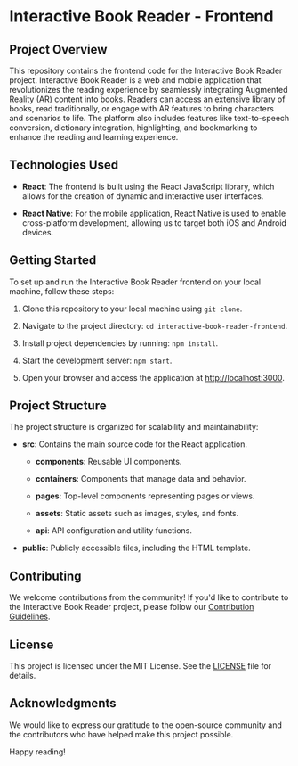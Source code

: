 # Interactive Book Reader - Frontend

## Project Overview

This repository contains the frontend code for the Interactive Book Reader project. Interactive Book Reader is a web and mobile application that revolutionizes the reading experience by seamlessly integrating Augmented Reality (AR) content into books. Readers can access an extensive library of books, read traditionally, or engage with AR features to bring characters and scenarios to life. The platform also includes features like text-to-speech conversion, dictionary integration, highlighting, and bookmarking to enhance the reading and learning experience.

## Technologies Used

- **React**: The frontend is built using the React JavaScript library, which allows for the creation of dynamic and interactive user interfaces.

- **React Native**: For the mobile application, React Native is used to enable cross-platform development, allowing us to target both iOS and Android devices.

## Getting Started

To set up and run the Interactive Book Reader frontend on your local machine, follow these steps:

1. Clone this repository to your local machine using `git clone`.

2. Navigate to the project directory: `cd interactive-book-reader-frontend`.

3. Install project dependencies by running: `npm install`.

4. Start the development server: `npm start`.

5. Open your browser and access the application at [http://localhost:3000](http://localhost:3000).

## Project Structure

The project structure is organized for scalability and maintainability:

- **src**: Contains the main source code for the React application.

  - **components**: Reusable UI components.

  - **containers**: Components that manage data and behavior.

  - **pages**: Top-level components representing pages or views.

  - **assets**: Static assets such as images, styles, and fonts.

  - **api**: API configuration and utility functions.

- **public**: Publicly accessible files, including the HTML template.

## Contributing

We welcome contributions from the community! If you'd like to contribute to the Interactive Book Reader project, please follow our [Contribution Guidelines](CONTRIBUTING.md).

## License

This project is licensed under the MIT License. See the [LICENSE](LICENSE) file for details.

## Acknowledgments

We would like to express our gratitude to the open-source community and the contributors who have helped make this project possible.

Happy reading!

